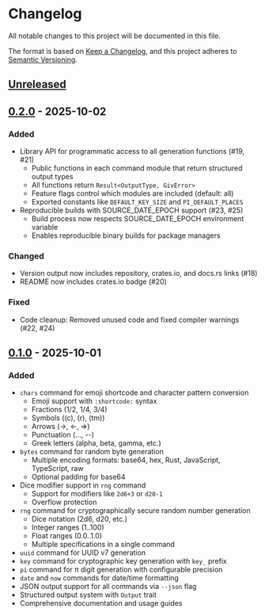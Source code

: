 # Changelog

All notable changes to this project will be documented in this file.

The format is based on [Keep a Changelog](https://keepachangelog.com/en/1.1.0/),
and this project adheres to [Semantic Versioning](https://semver.org/spec/v2.0.0.html).

## [Unreleased]

## [0.2.0] - 2025-10-02

### Added

- Library API for programmatic access to all generation functions (#19, #21)
  - Public functions in each command module that return structured output types
  - All functions return `Result<OutputType, GivError>`
  - Feature flags control which modules are included (default: all)
  - Exported constants like `DEFAULT_KEY_SIZE` and `PI_DEFAULT_PLACES`
- Reproducible builds with SOURCE_DATE_EPOCH support (#23, #25)
  - Build process now respects SOURCE_DATE_EPOCH environment variable
  - Enables reproducible binary builds for package managers

### Changed

- Version output now includes repository, crates.io, and docs.rs links (#18)
- README now includes crates.io badge (#20)

### Fixed

- Code cleanup: Removed unused code and fixed compiler warnings (#22, #24)

## [0.1.0] - 2025-10-01

### Added

- `chars` command for emoji shortcode and character pattern conversion
  - Emoji support with `:shortcode:` syntax
  - Fractions (1/2, 1/4, 3/4)
  - Symbols ((c), (r), (tm))
  - Arrows (->, <-, =>)
  - Punctuation (..., --)
  - Greek letters (alpha, beta, gamma, etc.)
- `bytes` command for random byte generation
  - Multiple encoding formats: base64, hex, Rust, JavaScript, TypeScript, raw
  - Optional padding for base64
- Dice modifier support in `rng` command
  - Support for modifiers like `2d6+3` or `d20-1`
  - Overflow protection
- `rng` command for cryptographically secure random number generation
  - Dice notation (2d6, d20, etc.)
  - Integer ranges (1..100)
  - Float ranges (0.0..1.0)
  - Multiple specifications in a single command
- `uuid` command for UUID v7 generation
- `key` command for cryptographic key generation with `key_` prefix
- `pi` command for π digit generation with configurable precision
- `date` and `now` commands for date/time formatting
- JSON output support for all commands via `--json` flag
- Structured output system with `Output` trait
- Comprehensive documentation and usage guides

[unreleased]: https://github.com/theroyalwhee0/giv/compare/v0.2.0...HEAD
[0.2.0]: https://github.com/theroyalwhee0/giv/compare/v0.1.0...v0.2.0
[0.1.0]: https://github.com/theroyalwhee0/giv/releases/tag/v0.1.0
